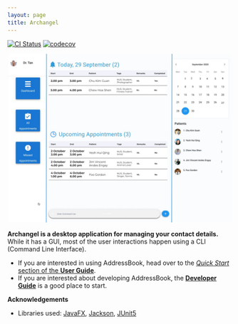 ```yaml
---
layout: page
title: Archangel
---
```


[![CI Status](https://github.com/AY2021S1-CS2103T-W11-1/tp/workflows/Java%20CI/badge.svg)](https://github.com/AY2021S1-CS2103T-W11-1/tp/actions)
[![codecov](https://codecov.io/gh/AY2021S1-CS2103T-W11-1/tp)](https://codecov.io/gh/AY2021S1-CS2103T-W11-1/tp)

![Ui](images/Ui.png)

**Archangel is a desktop application for managing your contact details.** While it has a GUI, most of the user interactions happen using a CLI (Command Line Interface).

* If you are interested in using AddressBook, head over to the [_Quick Start_ section of the **User Guide**](UserGuide.html#quick-start).
* If you are interested about developing AddressBook, the [**Developer Guide**](DeveloperGuide.html) is a good place to start.


**Acknowledgements**

* Libraries used: [JavaFX](https://openjfx.io/), [Jackson](https://github.com/FasterXML/jackson), [JUnit5](https://github.com/junit-team/junit5)
